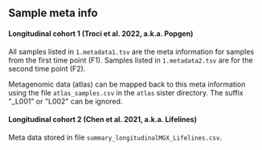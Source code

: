 ## Sample meta info

#### Longitudinal cohort 1 (Troci et al. 2022, a.k.a. Popgen)

All samples listed in `1.metadata1.tsv` are the meta information for samples from the first time point (F1). Samples listed in `1.metadata2.tsv` are for the second time point (F2).

Metagenomic data (atlas) can be mapped back to this meta information using the file `atlas_samples.csv` in the `atlas` sister directory. The suffix "_L001" or "L002"  can be ignored.

#### Longitudinal cohort 2 (Chen et al. 2021, a.k.a. Lifelines)

Meta data stored in file `summary_longitudinalMGX_Lifelines.csv`. 